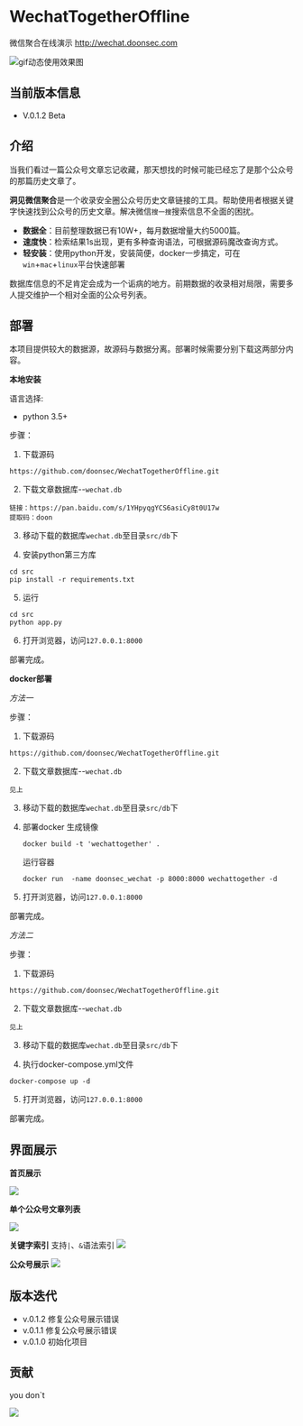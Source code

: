 # WechatTogetherOffline
微信聚合在线演示 http://wechat.doonsec.com

![gif动态使用效果图](/img/licecap.gif)


## 当前版本信息

- V.0.1.2 Beta


## 介绍

当我们看过一篇公众号文章忘记收藏，那天想找的时候可能已经忘了是那个公众号的那篇历史文章了。

**洞见微信聚合**是一个收录安全圈公众号历史文章链接的工具。帮助使用者根据关键字快速找到公众号的历史文章。解决微信`搜一搜`搜索信息不全面的困扰。


- **数据全**：目前整理数据已有10W+，每月数据增量大约5000篇。
- **速度快**：检索结果1s出现，更有多种查询语法，可根据源码魔改查询方式。
- **轻安装**：使用python开发，安装简便，docker一步搞定，可在`win`+`mac`+`linux`平台快速部署

数据库信息的不足肯定会成为一个诟病的地方。前期数据的收录相对局限，需要多人提交维护一个相对全面的公众号列表。


## 部署

本项目提供较大的数据源，故源码与数据分离。部署时候需要分别下载这两部分内容。

**本地安装**

语言选择:
 - python 3.5+

步骤：
1. 下载源码

```
https://github.com/doonsec/WechatTogetherOffline.git
```
2. 下载文章数据库--`wechat.db`

```
链接：https://pan.baidu.com/s/1YHpyqgYCS6asiCy8t0U17w 
提取码：doon
```

3. 移动下载的数据库`wechat.db`至目录`src/db`下


4. 安装python第三方库

```
cd src
pip install -r requirements.txt
```
5. 运行

```
cd src
python app.py
```
6. 打开浏览器，访问`127.0.0.1:8000`

部署完成。

**docker部署**

*方法一*

步骤：
1. 下载源码

```
https://github.com/doonsec/WechatTogetherOffline.git
```
2. 下载文章数据库--`wechat.db`

```
见上
```

3. 移动下载的数据库`wechat.db`至目录`src/db`下

4. 部署docker
    生成镜像
    ```
    docker build -t 'wechattogether' .
    ```
    运行容器

    ```
    docker run  -name doonsec_wechat -p 8000:8000 wechattogether -d
    ```
6. 打开浏览器，访问`127.0.0.1:8000`

部署完成。

*方法二*

步骤：
1. 下载源码

```
https://github.com/doonsec/WechatTogetherOffline.git
```
2. 下载文章数据库--`wechat.db`

```
见上
```

3. 移动下载的数据库`wechat.db`至目录`src/db`下

4. 执行docker-compose.yml文件
```
docker-compose up -d
```
5. 打开浏览器，访问`127.0.0.1:8000`

部署完成。



## 界面展示

**首页展示**

![](/img/index.jpg)

**单个公众号文章列表**

![](/img/account_article_list.jpg)

**关键字索引**
支持`|`、`&`语法索引
![](/img/search.jpg)

**公众号展示**
![](/img/account.jpg)


## 版本迭代

- v.0.1.2 修复公众号展示错误
- v.0.1.1 修复公众号展示错误
- v.0.1.0 初始化项目

## 贡献
you don`t

![](img/donate.png)



